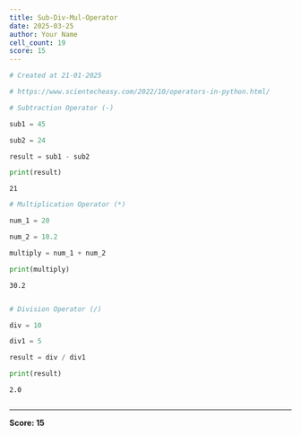 ```yaml
---
title: Sub-Div-Mul-Operator
date: 2025-03-25
author: Your Name
cell_count: 19
score: 15
---
```


```python
# Created at 21-01-2025
```


```python
# https://www.scientecheasy.com/2022/10/operators-in-python.html/
```


```python
# Subtraction Operator (-)
```


```python
sub1 = 45
```


```python
sub2 = 24
```


```python
result = sub1 - sub2
```


```python
print(result)
```

    21



```python
# Multiplication Operator (*)
```


```python
num_1 = 20
```


```python
num_2 = 10.2
```


```python
multiply = num_1 + num_2
```


```python
print(multiply)
```

    30.2



```python

```


```python
# Division Operator (/)
```


```python
div = 10
```


```python
div1 = 5
```


```python
result = div / div1
```


```python
print(result)
```

    2.0



```python

```


---
**Score: 15**
